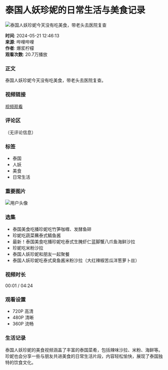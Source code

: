 # 泰国人妖珍妮的日常生活与美食记录

![泰国人妖珍妮今天没有吃美食，带老头去医院复查](//i1.hdslb.com/bfs/archive/49fa18b420746d8668b853952d60767894d16247.jpg@518w_290h_1c_!web-video-share-cover.webp)

**时间**: 2024-05-21 12:46:13  
**来源**: 哔哩哔哩  
**作者**: 爆浆柠檬  
**观看次数**: 20.7万播放  

### 正文
泰国人妖珍妮今天没有吃美食，带老头去医院复查。

### 视频链接
[视频观看](https://www.bilibili.com/video/BV1Cg411d7Lf)  

### 评论区
（无评论信息）

### 标签
- 泰国
- 人妖
- 美食
- 日常生活

### 重要图片
![用户头像](//i1.hdslb.com/bfs/face/8263ce5a988bf410d082bfb28db0b60d3ef35721.jpg@96w_96h_1c_1s_!web-avatar.webp)

### 选集
- 泰国美食吃播珍妮吃竹笋咖喱、发酵鱼碎
- 珍妮吃蔬菜蘸泰式鲭鱼酱
- 最新！泰国美食吃播珍妮吃泰式生腌虾仁蓝脚蟹八爪鱼海鲜沙拉
- 珍妮吃米粉沙拉
- 泰国人妖珍妮和朋友一起聚餐
- 泰国人妖珍妮吃泰式臭鱼酱米粉沙拉（大红辣椒苦瓜洋葱萝卜丝）

### 视频时长
00:01 / 04:24

### 观看设置
- 720P 高清
- 480P 清晰
- 360P 流畅

### 生活记录
泰国人妖珍妮的美食视频涵盖了丰富的泰国菜肴，包括辣味沙拉、米粉、海鲜等。珍妮也会分享一些与朋友共进美食的日常生活片段，内容轻松愉快，展现了泰国独特的饮食文化。